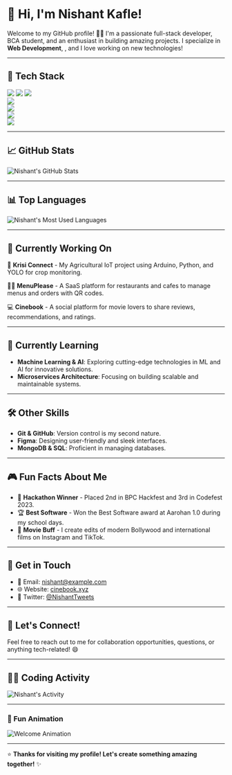 # 👋 Hi, I'm Nishant Kafle!

Welcome to my GitHub profile! 👨‍💻 I'm a passionate full-stack developer, BCA student, and an enthusiast in building amazing projects. I specialize in **Web Development**, , and I love working on new technologies! 

---

## 🔧 Tech Stack

![](https://img.shields.io/badge/JavaScript-%23F7DF1E.svg?style=for-the-badge&logo=javascript&logoColor=black) 
![](https://img.shields.io/badge/React-%2320232a.svg?style=for-the-badge&logo=react&logoColor=61DAFB) 
![](https://img.shields.io/badge/Next.js-%23000000.svg?style=for-the-badge&logo=next.js&logoColor=white)  
![](https://img.shields.io/badge/Python-%233776AB.svg?style=for-the-badge&logo=python&logoColor=white)  
![](https://img.shields.io/badge/Java-%23F7DF1E.svg?style=for-the-badge&logo=java&logoColor=black)  
![](https://img.shields.io/badge/Arduino-%23FF6C00.svg?style=for-the-badge&logo=arduino&logoColor=white)  
![](https://img.shields.io/badge/Tailwind%20CSS-%2338B2AC.svg?style=for-the-badge&logo=tailwindcss&logoColor=white)

---

## 📈 GitHub Stats

![Nishant's GitHub Stats](https://github-readme-stats.vercel.app/api?username=NishantKafle&count_private=true&show_icons=true&theme=tokyonight)

---

## 📊 Top Languages

![Nishant's Most Used Languages](https://github-readme-stats.vercel.app/api/top-langs/?username=NishantKafle&layout=compact&theme=tokyonight)

---

## 🔭 Currently Working On

🚀 **Krisi Connect** - My Agricultural IoT project using Arduino, Python, and YOLO for crop monitoring.

👨‍💻 **MenuPlease** - A SaaS platform for restaurants and cafes to manage menus and orders with QR codes.

💻 **Cinebook** - A social platform for movie lovers to share reviews, recommendations, and ratings.

---

## 🌱 Currently Learning

- **Machine Learning & AI**: Exploring cutting-edge technologies in ML and AI for innovative solutions.
- **Microservices Architecture**: Focusing on building scalable and maintainable systems.

---

## 🛠️ Other Skills

- **Git & GitHub**: Version control is my second nature.
- **Figma**: Designing user-friendly and sleek interfaces.
- **MongoDB & SQL**: Proficient in managing databases.

---

## 🎮 Fun Facts About Me

- 🏅 **Hackathon Winner** - Placed 2nd in BPC Hackfest and 3rd in Codefest 2023.
- 🏆 **Best Software** - Won the Best Software award at Aarohan 1.0 during my school days.
- 🎥 **Movie Buff** - I create edits of modern Bollywood and international films on Instagram and TikTok.

---

## 📧 Get in Touch

- 📧 Email: [nishant@example.com](mailto:nishant@example.com)
- 🌐 Website: [cinebook.xyz](https://cinebook.xyz)
- 💬 Twitter: [@NishantTweets](https://twitter.com/NishantTweets)

---

## 💫 Let's Connect!

Feel free to reach out to me for collaboration opportunities, questions, or anything tech-related! 😄

---

## 👨‍💻 Coding Activity

![Nishant's Activity](https://github-readme-activity-graph.cyclic.app/graph?username=NishantKafle&theme=tokyonight)

---

### 🚀 Fun Animation

![Welcome Animation](https://raw.githubusercontent.com/NishantKafle/NishantKafle/main/assets/hello.gif)

---

⭐ **Thanks for visiting my profile! Let's create something amazing together!** ✨
